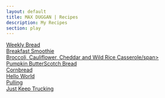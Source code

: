 ```yaml
---
layout: default
title: MAX DUGGAN | Recipes
description: My Recipes
section: play
---
```


<div class="tile">
	<a href="/play/bluecollar" class="tile_thumb" style="background-image: url(../play/bluecollar/bluecollar-thumb.jpg);">
		<span class="title">Weekly Bread</span>
	</a>
</div>

<div class="tile">
	<a href="/play/halloween" class="tile_thumb" style="background-image: url(../play/halloween/halloween-thumb.jpg);">
		<span class="title">Breakfast Smoothie</span>
	</a>
</div>

<div class="tile">
	<a href="/play/sideroad" class="tile_thumb" style="background-image: url(../play/sideroad/side-of-the-road-thumb.jpg);">
		<span class="title">Broccoli, Cauliflower, Cheddar and Wild Rice Casserole/span>
	</a>
</div>

<div class="tile">
	<a href="/play/origin" class="tile_thumb" style="background-image: url(../play/origin/origin-thumb.jpg);">
		<span class="title">Pumpkin ButterScotch Bread</span>
	</a>
</div>

<div class="tile">
	<a href="/play/intimidated" class="tile_thumb" style="background-image: url(../play/intimidated/intimidated-thumb.jpg);">
		<span class="title">Cornbread</span>
	</a>
</div>

<div class="tile">
	<a href="/play/helloworld" class="tile_thumb" style="background-image: url(../play/helloworld/helloworld-thumb.jpg);">
		<span class="title">Hello World</span>
	</a>
</div>

<div class="tile">
	<a href="/play/pulling" class="tile_thumb" style="background-image: url(../play/pulling/pulling-thumb.jpg);">
		<span class="title">Pulling</span>
	</a>
</div>

<div class="tile">
	<a href="/play/justkeeptruckin" class="tile_thumb" style="background-image: url(../play/justkeeptruckin/justkeeptruckin-thumb.jpg);">
		<span class="title">Just Keep Trucking</span>
	</a>
</div>
